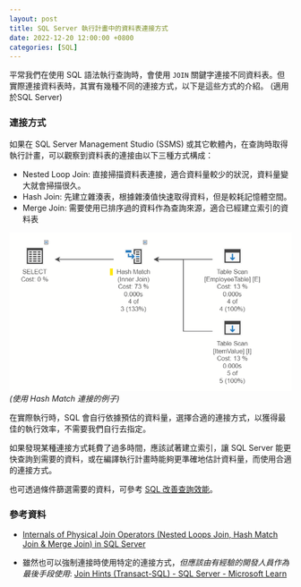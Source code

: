 ```yaml
---
layout: post
title: SQL Server 執行計畫中的資料表連接方式
date: 2022-12-20 12:00:00 +0800
categories: [SQL]
---
```


平常我們在使用 SQL 語法執行查詢時，會使用 `JOIN` 關鍵字連接不同資料表。但實際連接資料表時，其實有幾種不同的連接方式，以下是這些方式的介紹。 (適用於SQL Server)

### 連接方式

如果在 SQL Server Management Studio (SSMS) 或其它軟體內，在查詢時取得執行計畫，可以觀察到資料表的連接由以下三種方式構成：

- Nested Loop Join: 直接掃描資料表連接，適合資料量較少的狀況，資料量變大就會掃描很久。
- Hash Join: 先建立雜湊表，根據雜湊值快速取得資料，但是較耗記憶體空間。
- Merge Join: 需要使用已排序過的資料作為查詢來源，適合已經建立索引的資料表

![Hash Match](/assets/imgs/hash_match.png)
*(使用 Hash Match 連接的例子)*

在實際執行時，SQL 會自行依據預估的資料量，選擇合適的連接方式，以獲得最佳的執行效率，不需要我們自行去指定。

如果發現某種連接方式耗費了過多時間，應該試著建立索引，讓 SQL Server 能更快查詢到需要的資料，或在編譯執行計畫時能夠更準確地估計資料量，而使用合適的連接方式。

也可透過條件篩選需要的資料，可參考 [SQL 改善查詢效能](../SQL_Query_Performance_Improve)。

### 參考資料

- [Internals of Physical Join Operators (Nested Loops Join, Hash Match Join & Merge Join) in SQL Server](https://www.sqlshack.com/internals-of-physical-join-operators-nested-loops-join-hash-match-join-merge-join-in-sql-server/)

- 雖然也可以強制連接時使用特定的連接方式，*但應該由有經驗的開發人員作為最後手段使用*:  [Join Hints (Transact-SQL) - SQL Server - Microsoft Learn](https://learn.microsoft.com/en-us/sql/t-sql/queries/hints-transact-sql-join?view=sql-server-ver16)